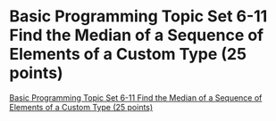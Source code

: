 # Basic Programming Topic Set 6-11 Find the Median of a Sequence of Elements of a Custom Type (25 points)
[Basic Programming Topic Set 6-11 Find the Median of a Sequence of Elements of a Custom Type (25 points)](https://aiwithcloud.com/2022/09/19/basic_programming_topic_set_6_11_find_the_median_of_a_sequence_of_elements_of_a_custom_type_25_points/)